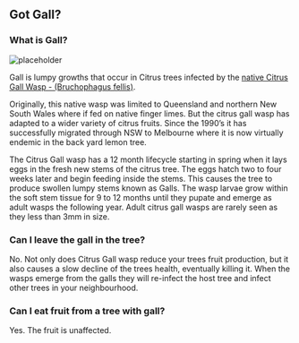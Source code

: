 ## Got Gall?

### What is Gall?

![placeholder](//placehold.it/400x300)

Gall is lumpy growths that occur in Citrus trees infected by the [native Citrus Gall Wasp - (Bruchophagus fellis)](http://www.dpi.nsw.gov.au/__data/assets/pdf_file/0004/340609/Citrus-gall-wasp-in-southern-australia.pdf).

Originally, this native wasp was limited to Queensland and northern New South Wales where if fed on native finger limes. But the citrus gall wasp has adapted to a wider variety of citrus fruits. Since the 1990’s it has successfully migrated through NSW to Melbourne where it is now virtually endemic in the back yard lemon tree.

The Citrus Gall wasp has a 12 month lifecycle starting in spring when it lays eggs in the fresh new stems of the citrus tree. The eggs hatch two to four weeks later and begin feeding inside the stems. This causes the tree to produce swollen lumpy stems known as Galls. The wasp larvae grow within the soft stem tissue for 9 to 12 months until they pupate and emerge as adult wasps the following year. Adult citrus gall wasps are rarely seen as they less than 3mm in size.

### Can I leave the gall in the tree?

No. Not only does Citrus Gall wasp reduce your trees fruit production, but it also causes a slow decline of the trees health, eventually killing it. When the wasps emerge from the galls they will re-infect the host tree and infect other trees in your neighbourhood.

### Can I eat fruit from a tree with gall?

Yes. The fruit is unaffected.
